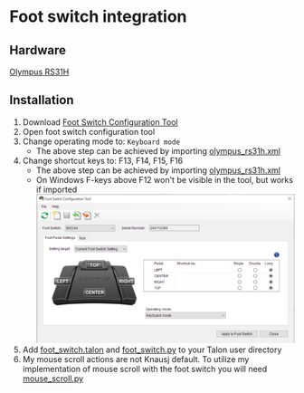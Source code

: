 # Foot switch integration

## Hardware

[Olympus RS31H](https://www.amazon.com/Olympus-RS31H-Professional-Dictation-Connection/dp/B01C3FSPQK)

## Installation

1. Download [Foot Switch Configuration Tool](https://dl-support.olympus-imaging.com/odms_download/ftsw_configuration_tool/en/)
1. Open foot switch configuration tool
1. Change operating mode to: `Keyboard mode`
    - The above step can be achieved by importing [olympus_rs31h.xml](./olympus_rs31h.xml)
1. Change shortcut keys to: F13, F14, F15, F16
    - The above step can be achieved by importing [olympus_rs31h.xml](./olympus_rs31h.xml)
    - On Windows F-keys above F12 won't be visible in the tool, but works if imported
      ![Foot Switch Configuration Tool](foot_switch_configuration.png)
1. Add [foot_switch.talon](https://github.com/AndreasArvidsson/andreas-talon/blob/master/misc/foot_switch/foot_switch.talon) and [foot_switch.py](https://github.com/AndreasArvidsson/andreas-talon/blob/master/misc/foot_switch/foot_switch.py) to your Talon user directory
1. My mouse scroll actions are not Knausj default. To utilize my implementation of mouse scroll with the foot switch you will need [mouse_scroll.py](https://github.com/AndreasArvidsson/andreas-talon/blob/master/misc/mouse/mouse_scroll.py)
